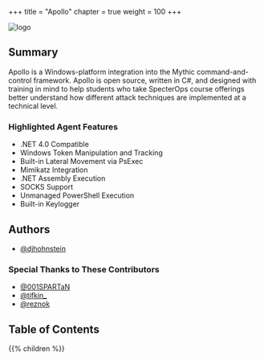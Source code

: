 +++
title = "Apollo"
chapter = true
weight = 100
+++

![logo](/agents/apollo/ApolloLandscape.svg?width=600px)

## Summary

Apollo is a Windows-platform integration into the Mythic command-and-control framework. Apollo is open source, written in C#, and designed with training in mind to help students who take SpecterOps course offerings better understand how different attack techniques are implemented at a technical level.

### Highlighted Agent Features

- .NET 4.0 Compatible
- Windows Token Manipulation and Tracking
- Built-in Lateral Movement via PsExec
- Mimikatz Integration
- .NET Assembly Execution
- SOCKS Support
- Unmanaged PowerShell Execution
- Built-in Keylogger
  
## Authors

- [@djhohnstein](https://twitter.com/djhohnstein)

### Special Thanks to These Contributors

- [@001SPARTaN](https://twitter.com/001spartan)
- [@tifkin_](https://twitter.com/tifkin_)
- [@reznok](https://twitter.com/reznok)

## Table of Contents

{{% children %}}